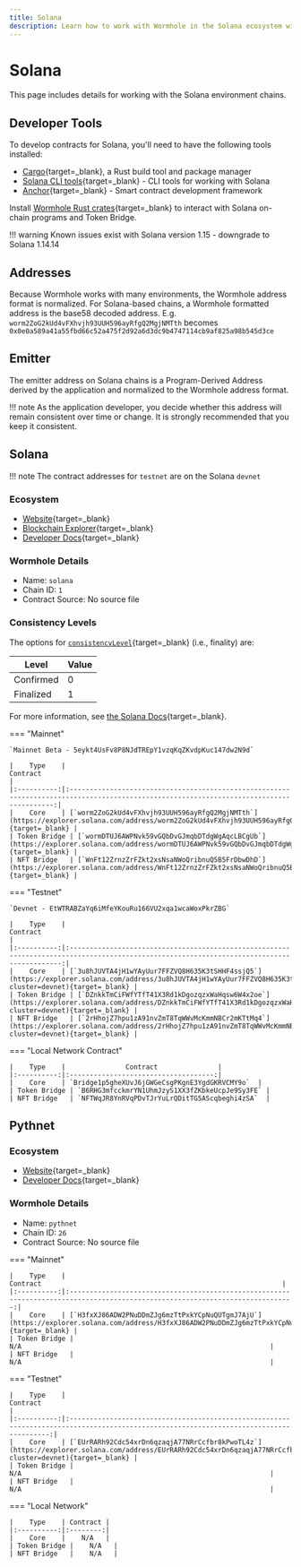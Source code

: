 ```yaml
---
title: Solana
description: Learn how to work with Wormhole in the Solana ecosystem with tools, address formats, contract details, and finality levels across different environments.
---
```


# Solana

This page includes details for working with the Solana environment chains.

## Developer Tools

To develop contracts for Solana, you'll need to have the following tools installed:

- [Cargo](https://doc.rust-lang.org/cargo/getting-started/installation.html){target=\_blank}, a Rust build tool and package manager
- [Solana CLI tools](https://docs.solana.com/cli/install-solana-cli-tools){target=\_blank} - CLI tools for working with Solana
- [Anchor](https://www.anchor-lang.com/docs/installation){target=\_blank} - Smart contract development framework

Install [Wormhole Rust crates](https://lib.rs/crates/wormhole-token-bridge-solana){target=\_blank} to interact with Solana on-chain programs and Token Bridge.

!!! warning
Known issues exist with Solana version 1.15 - downgrade to Solana 1.14.14

## Addresses

Because Wormhole works with many environments, the Wormhole address format is normalized. For Solana-based chains, a Wormhole formatted address is the base58 decoded address. E.g. `worm2ZoG2kUd4vFXhvjh93UUH596ayRfgQ2MgjNMTth` becomes `0x0e0a589a41a55fbd66c52a475f2d92a6d3dc9b4747114cb9af825a98b545d3ce`

## Emitter

The emitter address on Solana chains is a Program-Derived Address derived by the application and normalized to the Wormhole address format.

!!! note
As the application developer, you decide whether this address will remain consistent over time or change. It is strongly recommended that you keep it consistent.

## Solana

!!! note
The contract addresses for `testnet` are on the Solana `devnet`

### Ecosystem

- [Website](https://solana.com/){target=\_blank}
- [Blockchain Explorer](https://explorer.solana.com/){target=\_blank}
- [Developer Docs](https://solana.com/developers){target=\_blank}

### Wormhole Details

- Name: `solana`
- Chain ID: `1`
- Contract Source: No source file

### Consistency Levels

The options for [`consistencyLevel`](/docs/build/reference/consistency-levels/){target=\_blank} (i.e., finality) are:

| Level     | Value |
| --------- | ----- |
| Confirmed | 0     |
| Finalized | 1     |

For more information, see [the Solana Docs](https://docs.solana.com/cluster/commitments){target=\_blank}.

=== "Mainnet"

    `Mainnet Beta - 5eykt4UsFv8P8NJdTREpY1vzqKqZKvdpKuc147dw2N9d`

    |    Type    |                                                                 Contract                                                                  |
    |:----------:|:----------------------------------------------------------------------------------------------------------------------------------------:|
    |    Core    | [`worm2ZoG2kUd4vFXhvjh93UUH596ayRfgQ2MgjNMTth`](https://explorer.solana.com/address/worm2ZoG2kUd4vFXhvjh93UUH596ayRfgQ2MgjNMTth){target=_blank} |
    | Token Bridge | [`wormDTUJ6AWPNvk59vGQbDvGJmqbDTdgWgAqcLBCgUb`](https://explorer.solana.com/address/wormDTUJ6AWPNvk59vGQbDvGJmqbDTdgWgAqcLBCgUb){target=_blank} |
    | NFT Bridge   | [`WnFt12ZrnzZrFZkt2xsNsaNWoQribnuQ5B5FrDbwDhD`](https://explorer.solana.com/address/WnFt12ZrnzZrFZkt2xsNsaNWoQribnuQ5B5FrDbwDhD){target=_blank} |

=== "Testnet"

    `Devnet - EtWTRABZaYq6iMfeYKouRu166VU2xqa1wcaWoxPkrZBG`

    |    Type    |                                                                  Contract                                                                  |
    |:----------:|:------------------------------------------------------------------------------------------------------------------------------------------:|
    |    Core    | [`3u8hJUVTA4jH1wYAyUur7FFZVQ8H635K3tSHHF4ssjQ5`](https://explorer.solana.com/address/3u8hJUVTA4jH1wYAyUur7FFZVQ8H635K3tSHHF4ssjQ5?cluster=devnet){target=_blank} |
    | Token Bridge | [`DZnkkTmCiFWfYTfT41X3Rd1kDgozqzxWaHqsw6W4x2oe`](https://explorer.solana.com/address/DZnkkTmCiFWfYTfT41X3Rd1kDgozqzxWaHqsw6W4x2oe?cluster=devnet){target=_blank} |
    | NFT Bridge   | [`2rHhojZ7hpu1zA91nvZmT8TqWWvMcKmmNBCr2mKTtMq4`](https://explorer.solana.com/address/2rHhojZ7hpu1zA91nvZmT8TqWWvMcKmmNBCr2mKTtMq4?cluster=devnet){target=_blank} |

=== "Local Network Contract"

    |    Type    |               Contract               |
    |:----------:|:------------------------------------:|
    |    Core    | `Bridge1p5gheXUvJ6jGWGeCsgPKgnE3YgdGKRVCMY9o`  |
    | Token Bridge | `B6RHG3mfcckmrYN1UhmJzyS1XX3fZKbkeUcpJe9Sy3FE` |
    | NFT Bridge   | `NFTWqJR8YnRVqPDvTJrYuLrQDitTG5AScqbeghi4zSA`  |

## Pythnet

### Ecosystem

- [Website](https://pyth.network/){target=\_blank}
- [Developer Docs](https://docs.pyth.network/home){target=\_blank}

### Wormhole Details

- Name: `pythnet`
- Chain ID: `26`
- Contract Source: No source file

=== "Mainnet"

    |    Type    |                                                            Contract                                                            |
    |:----------:|:------------------------------------------------------------------------------------------------------------------------------:|
    |    Core    | [`H3fxXJ86ADW2PNuDDmZJg6mzTtPxkYCpNuQUTgmJ7AjU`](https://explorer.solana.com/address/H3fxXJ86ADW2PNuDDmZJg6mzTtPxkYCpNuQUTgmJ7AjU){target=_blank} |
    | Token Bridge |                                                              N/A                                                              |
    | NFT Bridge   |                                                              N/A                                                              |

=== "Testnet"

    |    Type    |                                                                 Contract                                                                 |
    |:----------:|:---------------------------------------------------------------------------------------------------------------------------------------:|
    |    Core    | [`EUrRARh92Cdc54xrDn6qzaqjA77NRrCcfbr8kPwoTL4z`](https://explorer.solana.com/address/EUrRARh92Cdc54xrDn6qzaqjA77NRrCcfbr8kPwoTL4z?cluster=devnet){target=_blank} |
    | Token Bridge |                                                              N/A                                                              |
    | NFT Bridge   |                                                              N/A                                                              |

=== "Local Network"

    |    Type    | Contract |
    |:----------:|:--------:|
    |    Core    |    N/A   |
    | Token Bridge |    N/A   |
    | NFT Bridge   |    N/A   |
